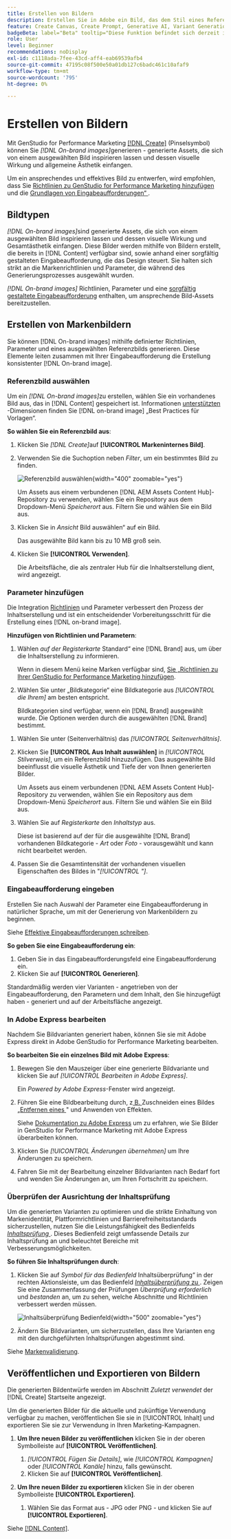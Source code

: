 ```yaml
---
title: Erstellen von Bildern
description: Erstellen Sie in Adobe ein Bild, das dem Stil eines Referenzbilds entspricht [!DNL GenStudio]  für Performance Marketing.
feature: Create Canvas, Create Prompt, Generative AI, Variant Generation, Content Generation
badgeBeta: label="Beta" tooltip="Diese Funktion befindet sich derzeit in Beta, sodass einige Funktionen möglicherweise eingeschränkt sind oder geändert werden können."
role: User
level: Beginner
recommendations: noDisplay
exl-id: c1118ada-7fee-43cd-aff4-eab69539afb4
source-git-commit: 47195c08f500e50a01db127c6badc461c10afaf9
workflow-type: tm+mt
source-wordcount: '795'
ht-degree: 0%

---
```


# Erstellen von Bildern

Mit GenStudio for Performance Marketing [[!DNL Create]](/help/user-guide/create/overview.md) (Pinselsymbol) können Sie _[!DNL On-brand images]_&#x200B;generieren - generierte Assets, die sich von einem ausgewählten Bild inspirieren lassen und dessen visuelle Wirkung und allgemeine Ästhetik einfangen.<!-- [two types of images](#image-types) using GenStudio for Performance Marketing [[!DNL Create]](/help/user-guide/create/overview.md) (paintbrush icon)—_[!DNL On-brand images]_ and _[!DNL Similar images]_. -->

Um ein ansprechendes und effektives Bild zu entwerfen, wird empfohlen, dass Sie [Richtlinien zu GenStudio for Performance Marketing hinzufügen](/help/user-guide/guidelines/add-guidelines.md) und die [Grundlagen von Eingabeaufforderungen“ ](/help/user-guide/effective-prompts.md).

## Bildtypen

_[!DNL On-brand images]_&#x200B;sind generierte Assets, die sich von einem ausgewählten Bild inspirieren lassen und dessen visuelle Wirkung und Gesamtästhetik einfangen. Diese Bilder werden mithilfe von Bildern erstellt, die bereits in [!DNL Content] verfügbar sind, sowie anhand einer sorgfältig gestalteten Eingabeaufforderung, die das Design steuert. Sie halten sich strikt an die Markenrichtlinien und Parameter, die während des Generierungsprozesses ausgewählt wurden.

_[!DNL On-brand images]_<!-- and _[!DNL Similar images]_ --> Richtlinien, Parameter und eine [sorgfältig gestaltete Eingabeaufforderung](/help/user-guide/effective-prompts.md) enthalten, um ansprechende Bild-Assets bereitzustellen.

<!-- * _[!DNL Similar images]_—Image assets created with strong similarity to an existing selected image available in [!DNL Content]. When generating similar images, GenStudio for Performance Marketing redesigns the selected image, giving slight variations on the content to provide variety and nuance. -->

## Erstellen von Markenbildern

Sie können [!DNL On-brand images] mithilfe definierter Richtlinien, Parameter und eines ausgewählten Referenzbilds generieren. Diese Elemente leiten zusammen mit Ihrer Eingabeaufforderung die Erstellung konsistenter [!DNL On-brand image].

### Referenzbild auswählen

Um ein _[!DNL On-brand images]_&#x200B;zu erstellen, wählen Sie ein vorhandenes Bild aus, das in [!DNL Content] gespeichert ist. Informationen [ unterstützten ](/help/user-guide/content/best-practices-for-templates.md#follow-channel-specific-template-guidelines)-Dimensionen finden Sie [!DNL on-brand image] „Best Practices für Vorlagen“.

**So wählen Sie ein Referenzbild aus**:

1. Klicken Sie _[!DNL Create]_&#x200B;auf **[!UICONTROL Markeninternes Bild]**.
1. Verwenden Sie die Suchoption neben _Filter_, um ein bestimmtes Bild zu finden.

   ![Referenzbild auswählen](/help/assets/select-img.png){width="400" zoomable="yes"}

   Um Assets aus einem verbundenen [!DNL AEM Assets Content Hub]-Repository zu verwenden, wählen Sie ein Repository aus dem Dropdown-Menü _Speicherort_ aus. Filtern Sie und wählen Sie ein Bild aus.

1. Klicken Sie in _Ansicht_ Bild auswählen“ auf ein Bild.

   Das ausgewählte Bild kann bis zu 10 MB groß sein.

1. Klicken Sie **[!UICONTROL Verwenden]**.

   Die Arbeitsfläche, die als zentraler Hub für die Inhaltserstellung dient, wird angezeigt.

### Parameter hinzufügen

Die Integration [Richtlinien](/help/user-guide/guidelines/overview.md) und Parameter verbessert den Prozess der Inhaltserstellung und ist ein entscheidender Vorbereitungsschritt für die Erstellung eines [!DNL on-brand image].

**Hinzufügen von Richtlinien und Parametern**:

1. Wählen _auf der Registerkarte_ Standard“ eine [!DNL Brand] aus, um über die Inhaltserstellung zu informieren.

   Wenn in diesem Menü keine Marken verfügbar sind, [ Sie „Richtlinien zu Ihrer GenStudio for Performance Marketing hinzufügen](/help/user-guide/guidelines/add-guidelines.md).

1. Wählen Sie unter „Bildkategorie“ eine Bildkategorie aus _[!UICONTROL die Ihrem]_ am besten entspricht.

   Bildkategorien sind verfügbar, wenn ein [!DNL Brand] ausgewählt wurde. Die Optionen werden durch die ausgewählten [!DNL Brand] bestimmt.

<!-- 1. _(Optional)_ Select a custom model from _[!UICONTROL Model]_.

   Models are available if you access to [custom models in Firefly](https://adobedx.slack.com/archives/CMF1JGMLY/p1743534402774569). The _Models_ list will be blank if you do not have access. -->

1. Wählen Sie unter (Seitenverhältnis) das _[!UICONTROL Seitenverhältnis]_.
1. Klicken Sie **[!UICONTROL Aus Inhalt auswählen]** in _[!UICONTROL Stilverweis]_, um ein Referenzbild hinzuzufügen. Das ausgewählte Bild beeinflusst die visuelle Ästhetik und Tiefe der von Ihnen generierten Bilder.

   Um Assets aus einem verbundenen [!DNL AEM Assets Content Hub]-Repository zu verwenden, wählen Sie ein Repository aus dem Dropdown-Menü _Speicherort_ aus. Filtern Sie und wählen Sie ein Bild aus.

1. Wählen Sie auf _Registerkarte_ den _Inhaltstyp_ aus.

   Diese ist basierend auf der für die ausgewählte [!DNL Brand] vorhandenen Bildkategorie - _Art_ oder _Foto_ - vorausgewählt und kann nicht bearbeitet werden.

1. Passen Sie die Gesamtintensität der vorhandenen visuellen Eigenschaften des Bildes in &quot;_[!UICONTROL &quot;]_.

### Eingabeaufforderung eingeben

Erstellen Sie nach Auswahl der Parameter eine Eingabeaufforderung in natürlicher Sprache, um mit der Generierung von Markenbildern zu beginnen.

Siehe [Effektive Eingabeaufforderungen schreiben](/help/user-guide/effective-prompts.md).

**So geben Sie eine Eingabeaufforderung ein**:

1. Geben Sie in das Eingabeaufforderungsfeld eine Eingabeaufforderung ein.
1. Klicken Sie auf **[!UICONTROL Generieren]**.

Standardmäßig werden vier Varianten - angetrieben von der Eingabeaufforderung, den Parametern und dem Inhalt, den Sie hinzugefügt haben - generiert und auf der Arbeitsfläche angezeigt.

### In Adobe Express bearbeiten

Nachdem Sie Bildvarianten generiert haben, können Sie sie mit Adobe Express direkt in Adobe GenStudio for Performance Marketing bearbeiten.

**So bearbeiten Sie ein einzelnes Bild mit Adobe Express**:

1. Bewegen Sie den Mauszeiger über eine generierte Bildvariante und klicken Sie auf _[!UICONTROL Bearbeiten in Adobe Express]_.

   Ein _Powered by Adobe Express_-Fenster wird angezeigt.

1. Führen Sie eine Bildbearbeitung durch, z[ B. ](https://helpx.adobe.com/express/create-and-edit-images/edit-images/crop-images.html)Zuschneiden eines Bildes[ „Entfernen eines ](https://helpx.adobe.com/express/create-and-edit-images/create-and-modify-with-generative-ai/remove-objects-generative-fill.html)&quot; und Anwenden von Effekten.

   Siehe [Dokumentation zu Adobe Express](https://helpx.adobe.com/express/user-guide.html) um zu erfahren, wie Sie Bilder in GenStudio for Performance Marketing mit Adobe Express überarbeiten können.

1. Klicken Sie _[!UICONTROL Änderungen übernehmen]_ um Ihre Änderungen zu speichern.
1. Fahren Sie mit der Bearbeitung einzelner Bildvarianten nach Bedarf fort und wenden Sie Änderungen an, um Ihren Fortschritt zu speichern.

### Überprüfen der Ausrichtung der Inhaltsprüfung

Um die generierten Varianten zu optimieren und die strikte Einhaltung von Markenidentität, Plattformrichtlinien und Barrierefreiheitsstandards sicherzustellen, nutzen Sie die Leistungsfähigkeit des Bedienfelds [_Inhaltsprüfung_ ](/help/user-guide/guidelines/brand-validation.md#content-check-panel). Dieses Bedienfeld zeigt umfassende Details zur Inhaltsprüfung an und beleuchtet Bereiche mit Verbesserungsmöglichkeiten.

**So führen Sie Inhaltsprüfungen durch**:

1. Klicken Sie auf _Symbol für das Bedienfeld_ Inhaltsüberprüfung“ in der rechten Aktionsleiste, um das Bedienfeld [_Inhaltsüberprüfung_ zu ](/help/user-guide/guidelines/brand-validation.md#content-check-panel). Zeigen Sie eine Zusammenfassung der Prüfungen *Überprüfung erforderlich* und *bestanden* an, um zu sehen, welche Abschnitte und Richtlinien verbessert werden müssen.

   ![_Inhaltsüberprüfung_ Bedienfeld](/help/assets/content-check-img.png){width="500" zoomable="yes"}

1. Ändern Sie Bildvarianten, um sicherzustellen, dass Ihre Varianten eng mit den durchgeführten Inhaltsprüfungen abgestimmt sind.

Siehe [Markenvalidierung](/help/user-guide/guidelines/brand-validation.md).

<!-- ## Generate Similar images

You can quickly generate images similar to a selected image within [!DNL Content] from the [!DNL Create] home.

**To create _[!DNL Similar images]_**:

1. In _[!DNL Create]_, click **[!UICONTROL Similar images]**.
1. Use the search option, adjacent to _Filter_, to find a specific image.

   To use assets from a connected [!DNL AEM Assets Content Hub] repository, choose a repository from the _Location_ drop-down menu. Filter and select one image.

1. In the _Select image_ view, click on an image.
1. Click **[!UICONTROL Use]**.

   The Canvas, which serves as the central hub for content creation, is displayed. Four image variations similar to the original selected image appear.

   ![Generate similar images](/help/assets/generate-similar.png){width="400" zoomable="yes"} -->

## Veröffentlichen und Exportieren von Bildern

Die generierten Bildentwürfe werden im Abschnitt _Zuletzt verwendet_ der [!DNL Create] Startseite angezeigt.

Um die generierten Bilder für die aktuelle und zukünftige Verwendung verfügbar zu machen, veröffentlichen Sie sie in [!UICONTROL Inhalt] und exportieren Sie sie zur Verwendung in Ihren Marketing-Kampagnen.

1. **Um Ihre neuen Bilder zu veröffentlichen** klicken Sie in der oberen Symbolleiste auf **[!UICONTROL Veröffentlichen]**.
   1. _[!UICONTROL Fügen Sie Details]_, wie _[!UICONTROL Kampagnen]_ oder _[!UICONTROL Kanäle]_ hinzu, falls gewünscht.
   1. Klicken Sie auf **[!UICONTROL Veröffentlichen]**.

1. **Um Ihre neuen Bilder zu exportieren** klicken Sie in der oberen Symbolleiste **[!UICONTROL Exportieren]**.
   1. Wählen Sie das Format aus - JPG oder PNG - und klicken Sie auf **[!UICONTROL Exportieren]**.

Siehe [[!DNL Content]](/help/user-guide/content/overview.md#search-and-find-approved-content).
